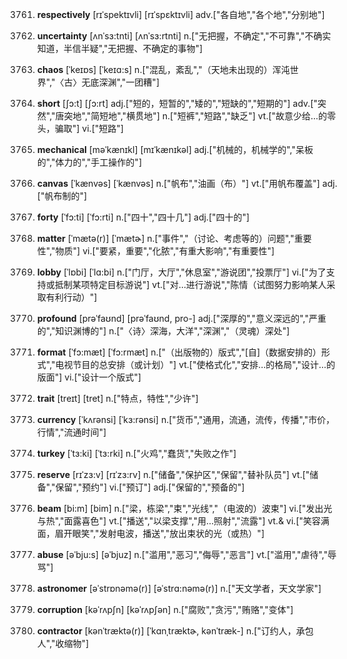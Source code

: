 3761. **respectively**
[rɪˈspektɪvli]  [rɪˈspɛktɪvli]
adv.["各自地","各个地","分别地"]  

3762. **uncertainty**
[ʌnˈsɜ:tnti]  [ʌnˈsɜ:rtnti]
n.["无把握，不确定","不可靠","不确实知道，半信半疑","无把握、不确定的事物"]  

3763. **chaos**
[ˈkeɪɒs]  [ˈkeɪɑ:s]
n.["混乱，紊乱","（天地未出现的）浑沌世界","〈古〉无底深渊","一团糟"]  

3764. **short**
[ʃɔ:t]  [ʃɔ:rt]
adj.["短的，短暂的","矮的","短缺的","短期的"]  adv.["突然","唐突地","简短地","横贯地"]  n.["短裤","短路","缺乏"]  vt.["故意少给…的零头，骗取"]  vi.["短路"]  

3765. **mechanical**
[məˈkænɪkl]  [mɪˈkænɪkəl]
adj.["机械的，机械学的","呆板的","体力的","手工操作的"]  

3766. **canvas**
[ˈkænvəs]  [ˈkænvəs]
n.["帆布","油画（布）"]  vt.["用帆布覆盖"]  adj.["帆布制的"]  

3767. **forty**
[ˈfɔ:ti]  [ˈfɔ:rti]
n.["四十","四十几"]  adj.["四十的"]  

3768. **matter**
[ˈmætə(r)]  [ˈmætɚ]
n.["事件","（讨论、考虑等的）问题","重要性","物质"]  vi.["要紧，重要","化脓","有重大影响","有重要性"]  

3769. **lobby**
[ˈlɒbi]  [ˈlɑ:bi]
n.["门厅，大厅","休息室","游说团","投票厅"]  vi.["为了支持或抵制某项特定目标游说"]  vt.["对…进行游说","陈情（试图努力影响某人采取有利行动）"]  

3770. **profound**
[prəˈfaʊnd]  [prəˈfaʊnd, pro-]
adj.["深厚的","意义深远的","严重的","知识渊博的"]  n.["〈诗〉深海，大洋","深渊","（灵魂）深处"]  

3771. **format**
[ˈfɔ:mæt]  [ˈfɔ:rmæt]
n.["（出版物的）版式","[自]（数据安排的）形式","电视节目的总安排（或计划）"]  vt.["使格式化","安排…的格局","设计…的版面"]  vi.["设计一个版式"]  

3772. **trait**
[treɪt]  [tret]
n.["特点，特性","少许"]  

3773. **currency**
[ˈkʌrənsi]  [ˈkɜ:rənsi]
n.["货币","通用，流通，流传，传播","市价，行情","流通时间"]  

3774. **turkey**
[ˈtɜ:ki]  [ˈtɜ:rki]
n.["火鸡","蠢货","失败之作"]  

3775. **reserve**
[rɪˈzɜ:v]  [rɪˈzɜ:rv]
n.["储备","保护区","保留","替补队员"]  vt.["储备","保留","预约"]  vi.["预订"]  adj.["保留的","预备的"]  

3776. **beam**
[bi:m]  [bim]
n.["梁，栋梁","束","光线","（电波的）波束"]  vi.["发出光与热","面露喜色"]  vt.["播送","以梁支撑","用…照射","流露"]  vt.& vi.["笑容满面，眉开眼笑","发射电波，播送","放出束状的光（或热）"]  

3777. **abuse**
[əˈbju:s]  [əˈbjuz]
n.["滥用","恶习","侮辱","恶言"]  vt.["滥用","虐待","辱骂"]  

3778. **astronomer**
[əˈstrɒnəmə(r)]  [əˈstrɑ:nəmə(r)]
n.["天文学者，天文学家"]  

3779. **corruption**
[kəˈrʌpʃn]  [kəˈrʌpʃən]
n.["腐败","贪污","贿赂","变体"]  

3780. **contractor**
[kənˈtræktə(r)]  [ˈkɑnˌtræktɚ, kənˈtræk-]
n.["订约人，承包人","收缩物"]  

